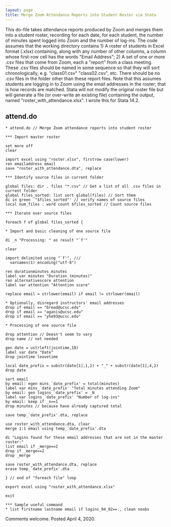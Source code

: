 ```yaml
---
layout: page
title: Merge Zoom Attendance Reports into Student Roster via Stata
---
```

This do-file takes attendance reports produced by Zoom and merges them into a student roster, recording for each date, for each student, the number of minutes spent logged into Zoom and the number of log-ins.
The code assumes that the working directory contains 1) A roster of students in Excel format (.xlsx) containing, along with any number of other columns, a column whose first-row cell has the words "Email Address"; 2) A set of one or more .csv files that come from Zoom, each a "report" from a class meeting. These .csv files should be named in some sequence so that they will sort chronologically, e.g. "class01.csv" "class02.csv", etc. There should be no .csv files in the folder other than these report files. Note that this assumes students are logging in to Zoom using the email addresses in the roster; that is how records are matched. Stata will not modify the original roster file but will generate a file (or over-write an existing file) containing the output, named "roster_with_attendance.xlsx". I wrote this for Stata 14.2.



## attend.do

```
* attend.do // Merge Zoom attendance reports into student roster

*** Import master roster

set more off
clear

import excel using "roster.xlsx", firstrow case(lower)
ren emailaddress email
save "roster_with_attendance.dta", replace

*** Identify source files in current folder

global files: dir . files "*.csv" // Get a list of all .csv files in current folder
global files_sorted: list sort global(files) // Sort them
di in green `"$files_sorted"' // verify names of source files
local num_files : word count $files_sorted // Count source files

*** Iterate over source files

foreach f of global files_sorted {

* Import and basic cleaning of one source file

di _n "Processing: " as result "`f'"

clear

import delimited using "`f'", ///
  varnames(1) encoding("utf-8")

ren durationminutes minutes
label var minutes "Duration (minutes)"
ren alternativescore attention
label var attention "Attention score"

replace email = strlower(email) if email != strlower(email)

* Optionally, disregard instructors' email addresses
drop if email == "bread@ucsc.edu"
drop if email == "aganis@ucsc.edu"
drop if email == "yhe93@ucsc.edu"

* Processing of one source file

drop attention // Doesn't seem to vary
drop name // not needed

gen date = ustrleft(jointime,10)
label var date "Date"
drop jointime leavetime

local date_prefix = substr(date[1],1,2) + "_" + substr(date[1],4,2)
drop date

sort email
by email: egen mins_`date_prefix' = total(minutes)
label var mins_`date_prefix' "Total minutes attending Zoom"
by email: gen logins_`date_prefix' = _N
label var logins_`date_prefix' "Number of log-ins"
by email: keep if _n==1
drop minutes // because have already captured total

save temp_`date_prefix'.dta, replace

use roster_with_attendance.dta, clear
merge 1:1 email using temp_`date_prefix'.dta

di "Logins found for these email addresses that are not in the master roster:"
list email if _merge==2
drop if _merge==2
drop _merge

save roster_with_attendance.dta, replace
erase temp_`date_prefix'.dta

} // end of "foreach file" loop

export excel using "roster_with_attendance.xlsx"

exit

*** Sample useful command
* list firstname lastname email if logins_04_02==., clean noobs
```

Comments welcome. Posted April 4, 2020.<BR>
